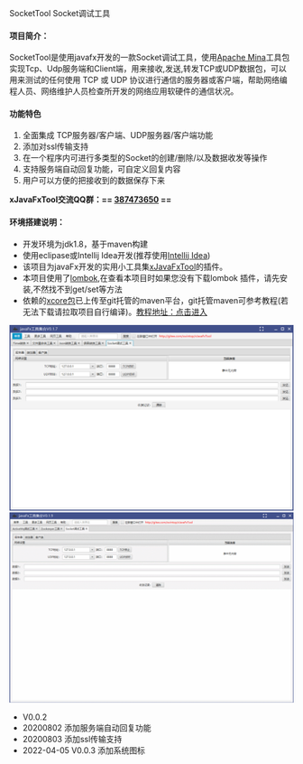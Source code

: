 SocketTool  Socket调试工具

#### 项目简介：
SocketTool是使用javafx开发的一款Socket调试工具，使用[Apache Mina](http://mina.apache.org)工具包实现Tcp、Udp服务端和Client端，用来接收,发送,转发TCP或UDP数据包，可以用来测试的任何使用 TCP 或 UDP 协议进行通信的服务器或客户端，帮助网络编程人员、网络维护人员检查所开发的网络应用软硬件的通信状况。

#### 功能特色
1. 全面集成 TCP服务器/客户端、UDP服务器/客户端功能
2. 添加对ssl传输支持
3. 在一个程序内可进行多类型的Socket的创建/删除/以及数据收发等操作
4. 支持服务端自动回复功能，可自定义回复内容
5. 用户可以方便的把接收到的数据保存下来

**xJavaFxTool交流QQ群：== [387473650](https://jq.qq.com/?_wv=1027&k=59UDEAD) ==**

#### 环境搭建说明：
- 开发环境为jdk1.8，基于maven构建
- 使用eclipase或Intellij Idea开发(推荐使用[Intellij Idea](https://www.jetbrains.com/?from=xJavaFxTool))
- 该项目为javaFx开发的实用小工具集[xJavaFxTool](https://gitee.com/xwintop/xJavaFxTool)的插件。
- 本项目使用了[lombok](https://projectlombok.org/),在查看本项目时如果您没有下载lombok 插件，请先安装,不然找不到get/set等方法
- 依赖的[xcore包](https://gitee.com/xwintop/xcore)已上传至git托管的maven平台，git托管maven可参考教程(若无法下载请拉取项目自行编译)。[教程地址：点击进入](http://blog.csdn.net/u011747754/article/details/78574026)

![Socket调试工具.png](images/Socket调试工具.png)
![Socket调试工具.gif](images/Socket调试工具.gif)

- V0.0.2
- 20200802
  添加服务端自动回复功能
- 20200803
  添加ssl传输支持
- 2022-04-05 V0.0.3
添加系统图标
